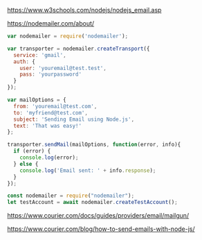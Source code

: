 https://www.w3schools.com/nodejs/nodejs_email.asp

https://nodemailer.com/about/

```js
var nodemailer = require('nodemailer');

var transporter = nodemailer.createTransport({
  service: 'gmail',
  auth: {
    user: 'youremail@test.test',
    pass: 'yourpassword'
  }
});

var mailOptions = {
  from: 'youremail@test.com',
  to: 'myfriend@test.com',
  subject: 'Sending Email using Node.js',
  text: 'That was easy!'
};

transporter.sendMail(mailOptions, function(error, info){
  if (error) {
    console.log(error);
  } else {
    console.log('Email sent: ' + info.response);
  }
});
```

```js
const nodemailer = require("nodemailer");
let testAccount = await nodemailer.createTestAccount();

```

https://www.courier.com/docs/guides/providers/email/mailgun/

https://www.courier.com/blog/how-to-send-emails-with-node-js/







